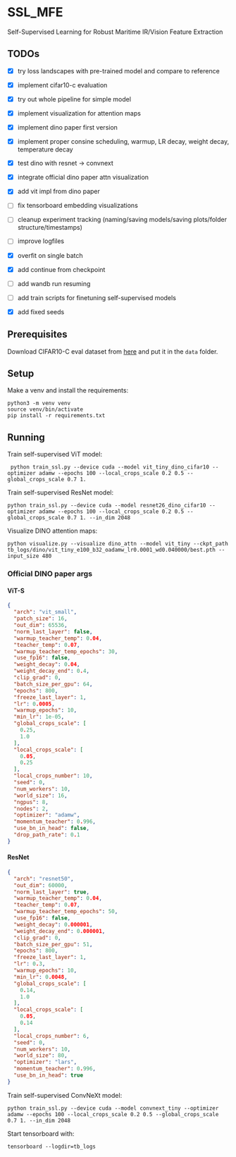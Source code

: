 # SSL_MFE

Self-Supervised Learning for Robust Maritime IR/Vision Feature Extraction

## TODOs

- [x] try loss landscapes with pre-trained model and compare to reference
- [x] implement cifar10-c evaluation
- [x] try out whole pipeline for simple model
- [x] implement visualization for attention maps
- [x] implement dino paper first version
- [x] implement proper consine scheduling, warmup, LR decay, weight decay, temperature decay
- [x] test dino with resnet -> convnext
- [x] integrate official dino paper attn visualization
- [x] add vit impl from dino paper
- [ ] fix tensorboard embedding visualizations
- [ ] cleanup experiment tracking (naming/saving models/saving plots/folder structure/timestamps)
- [ ] improve logfiles

- [x] overfit on single batch
- [x] add continue from checkpoint
- [ ] add wandb run resuming
- [ ] add train scripts for finetuning self-supervised models
- [x] add fixed seeds

## Prerequisites

Download CIFAR10-C eval dataset from [here](https://zenodo.org/record/2535967#.XqZQ9hNKjIU) and put it in the `data`
folder.

## Setup

Make a venv and install the requirements:

```shell
python3 -m venv venv
source venv/bin/activate
pip install -r requirements.txt
```

## Running

Train self-supervised ViT model:

```shell
 python train_ssl.py --device cuda --model vit_tiny_dino_cifar10 --optimizer adamw --epochs 100 --local_crops_scale 0.2 0.5 --global_crops_scale 0.7 1.
```

Train self-supervised ResNet model:

```shell
python train_ssl.py --device cuda --model resnet26_dino_cifar10 --optimizer adamw --epochs 100 --local_crops_scale 0.2 0.5 --global_crops_scale 0.7 1. --in_dim 2048

```

Visualize DINO attention maps:

```shell
python visualize.py --visualize dino_attn --model vit_tiny --ckpt_path tb_logs/dino/vit_tiny_e100_b32_oadamw_lr0.0001_wd0.040000/best.pth --input_size 480
```

### Official DINO paper args

#### ViT-S

```json
{
  "arch": "vit_small",
  "patch_size": 16,
  "out_dim": 65536,
  "norm_last_layer": false,
  "warmup_teacher_temp": 0.04,
  "teacher_temp": 0.07,
  "warmup_teacher_temp_epochs": 30,
  "use_fp16": false,
  "weight_decay": 0.04,
  "weight_decay_end": 0.4,
  "clip_grad": 0,
  "batch_size_per_gpu": 64,
  "epochs": 800,
  "freeze_last_layer": 1,
  "lr": 0.0005,
  "warmup_epochs": 10,
  "min_lr": 1e-05,
  "global_crops_scale": [
    0.25,
    1.0
  ],
  "local_crops_scale": [
    0.05,
    0.25
  ],
  "local_crops_number": 10,
  "seed": 0,
  "num_workers": 10,
  "world_size": 16,
  "ngpus": 8,
  "nodes": 2,
  "optimizer": "adamw",
  "momentum_teacher": 0.996,
  "use_bn_in_head": false,
  "drop_path_rate": 0.1
}
```

#### ResNet

```json
{
  "arch": "resnet50",
  "out_dim": 60000,
  "norm_last_layer": true,
  "warmup_teacher_temp": 0.04,
  "teacher_temp": 0.07,
  "warmup_teacher_temp_epochs": 50,
  "use_fp16": false,
  "weight_decay": 0.000001,
  "weight_decay_end": 0.000001,
  "clip_grad": 0,
  "batch_size_per_gpu": 51,
  "epochs": 800,
  "freeze_last_layer": 1,
  "lr": 0.3,
  "warmup_epochs": 10,
  "min_lr": 0.0048,
  "global_crops_scale": [
    0.14,
    1.0
  ],
  "local_crops_scale": [
    0.05,
    0.14
  ],
  "local_crops_number": 6,
  "seed": 0,
  "num_workers": 10,
  "world_size": 80,
  "optimizer": "lars",
  "momentum_teacher": 0.996,
  "use_bn_in_head": true
}
```

Train self-supervised ConvNeXt model:

```shell
python train_ssl.py --device cuda --model convnext_tiny --optimizer adamw --epochs 100 --local_crops_scale 0.2 0.5 --global_crops_scale 0.7 1. --in_dim 2048
```

Start tensorboard with:

```shell
tensorboard --logdir=tb_logs
```
